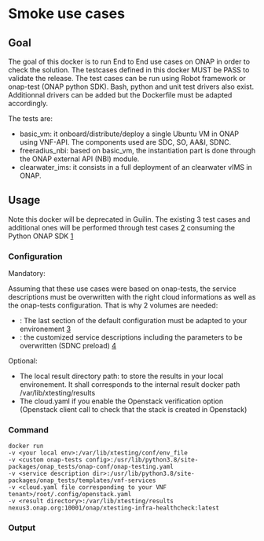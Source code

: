 # Smoke use cases

## Goal

The goal of this docker is to run End to End use cases on ONAP in order to
check the solution. The testcases defined in this docker MUST be PASS to
validate the release.
The test cases can be run using Robot framework or onap-test (ONAP python SDK).
Bash, python and unit test drivers also exist. Additionnal drivers can be added
but the Dockerfile must be adapted accordingly.

The tests are:

- basic_vm: it onboard/distribute/deploy a single Ubuntu VM in ONAP using
  VNF-API. The components used are SDC, SO, AA&I, SDNC.
- freeradius_nbi: based on basic_vm, the instantiation part is done through the
  ONAP external API (NBI) module.
- clearwater_ims: it consists in a full deployment of an clearwater vIMS in ONAP.

## Usage

Note this docker will be deprecated in Guilin. The existing 3 test cases and
additional ones will be performed through test cases [2] consuming the Python
ONAP SDK [1]

### Configuration

Mandatory:

Assuming that these use cases were based on onap-tests, the service descriptions
must be overwritten with the right cloud informations as well as the onap-tests
configuration. That is why 2 volumes are needed:

- <custom onap-tests config>: The last section of the default configuration must
  be adapted to your environement [3]
- <service description dir>: the customized service descriptions including the
  parameters to be overwritten (SDNC preload) [4]

Optional:

- The local result directory path: to store the results in your local
  environement. It shall corresponds to the internal result docker path
  /var/lib/xtesting/results
- The cloud.yaml if you enable the Openstack verification option (Openstack
  client call to check that the stack is created in Openstack)

### Command

```
docker run
-v <your local env>:/var/lib/xtesting/conf/env_file
-v <custom onap-tests config>:/usr/lib/python3.8/site-packages/onap_tests/onap-conf/onap-testing.yaml
-v <service description dir>:/usr/lib/python3.8/site-packages/onap_tests/templates/vnf-services
-v <cloud.yaml file corresponding to your VNF tenant>/root/.config/openstack.yaml
-v <result directory>:/var/lib/xtesting/results
nexus3.onap.org:10001/onap/xtesting-infra-healthcheck:latest
```

### Output

[1]: https://gitlab.com/Orange-OpenSource/lfn/onap/python-onapsdk "Python ONAP SDK repository"

[2]: https://git.onap.org/testsuite/pythonsdk-tests/tree/ "Scenario consuming Python SDK"

[3]: https://gitlab.com/Orange-OpenSource/lfn/onap/onap-tests/-/blob/master/onap_tests/onap-conf/onap-testing.yaml "onap-test configuration"

[4]: https://gitlab.com/Orange-OpenSource/lfn/onap/xtesting-onap/-/tree/master/roles/xtesting-onap-vnf "File and templates of service descriptions"
